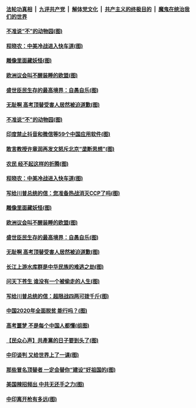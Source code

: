 

####  [法轮功真相](../../../../basic/blob/master/README.md?t=07010301) &nbsp;|&nbsp; [九评共产党](../../../../9ping.md/blob/master/README.md?t=07010301) &nbsp;|&nbsp; [解体党文化](../../../../jtdwh.md/blob/master/README.md?t=07010301)  &nbsp;|&nbsp; [共产主义的终极目的](../../../../gczydzjmd.md/blob/master/README.md?t=07010301) &nbsp;|&nbsp; [魔鬼在统治我们的世界](../../../../mgztzwmdsj.md/blob/master/README.md?t=07010301) 

#### [不准说“不”的动物园(图)](../pages/p4/938192.md?t=07010301) 

#### [程晓农：中美冷战进入快车道(图)](../pages/p4/938157.md?t=07010301) 

#### [雕像里面藏妖怪(图)](../pages/p4/937959.md?t=07010301) 

#### [欧洲议会叫不醒装睡的欧盟(图)](../pages/p4/938033.md?t=07010301) 

#### [盛世臣民生存的最高境界：自愚自乐(图)](../pages/p4/938023.md?t=07010301) 

#### [无耻啊 高考顶替受害人居然被迫道歉(图)](../pages/p4/938030.md?t=07010301) 

#### [不准说“不”的动物园(图)](../pages/p4/938192.md?t=07010301) 

#### [印度禁止抖音和微信等59个中国应用软件(图)](../pages/p4/938164.md?t=07010301) 

#### [敢言教授许章润再发文怒斥北京“垄断思想”(图)](../pages/p4/938162.md?t=07010301) 

#### [农民 经不起这样的折腾(图)](../pages/p4/938158.md?t=07010301) 

#### [程晓农：中美冷战进入快车道(图)](../pages/p4/938157.md?t=07010301) 

#### [写给川普总统的信：您准备热战消灭CCP了吗(图)](../pages/p4/938153.md?t=07010301) 

#### [雕像里面藏妖怪(图)](../pages/p4/937959.md?t=07010301) 

#### [欧洲议会叫不醒装睡的欧盟(图)](../pages/p4/938033.md?t=07010301) 

#### [盛世臣民生存的最高境界：自愚自乐(图)](../pages/p4/938023.md?t=07010301) 

#### [无耻啊 高考顶替受害人居然被迫道歉(图)](../pages/p4/938030.md?t=07010301) 

#### [长江上游水库群是中华民族的难逃之劫(图)](../pages/p4/938022.md?t=07010301) 

#### [问天下苍生 谁没有一个被偷走的人生(图)](../pages/p4/938026.md?t=07010301) 

#### [写给川普总统的信：超限战四两可拨千斤(图)](../pages/p4/938021.md?t=07010301) 

#### [中国2020年全面脱贫 能行吗？(图)](../pages/p4/937928.md?t=07010301) 

#### [高考噩梦 不是每个中国人都懂(组图)](../pages/p4/937927.md?t=07010301) 

#### [【民众心声】共產黨的日子要到头了(图)](../pages/p4/937474.md?t=07010301) 

#### [中印谈判 又给世界上了一课(图)](../pages/p4/937868.md?t=07010301) 

#### [那些冒名顶替者 一定会替你“建设”好祖国的(图)](../pages/p4/937925.md?t=07010301) 

#### [美国辣招频出 中共无还手之力(图)](../pages/p4/937916.md?t=07010301) 

#### [中印离开枪有多远(图)](../pages/p4/937913.md?t=07010301) 

